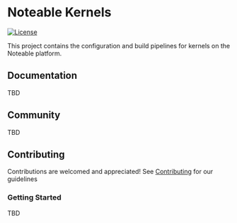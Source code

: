 # Noteable Kernels

[![License](https://img.shields.io/badge/License-BSD_3--Clause-blue.svg)](https://opensource.org/licenses/BSD-3-Clause)

This project contains the configuration and build pipelines for kernels on the Noteable platform.

## Documentation
TBD

## Community
TBD

## Contributing
Contributions are welcomed and appreciated! See [Contributing](CONTRIBUTING.md) for our guidelines

### Getting Started
TBD
